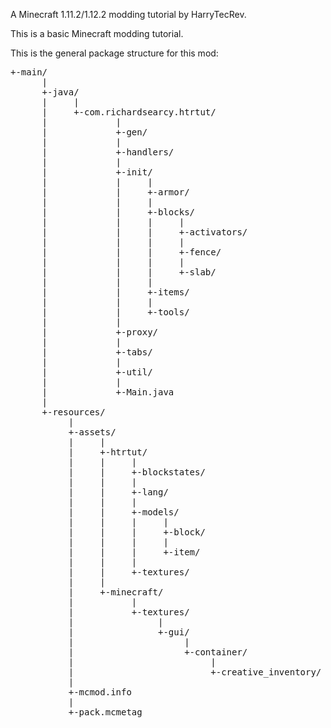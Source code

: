 A Minecraft 1.11.2/1.12.2 modding tutorial by HarryTecRev.

This is a basic Minecraft modding tutorial.

This is the general package structure for this mod:
<pre>
+-main/
      |
      +-java/
      |     |
      |     +-com.richardsearcy.htrtut/
      |             |
      |             +-gen/
      |             |
      |             +-handlers/
      |             |
      |             +-init/
      |             |     |
      |             |     +-armor/
      |             |     |
      |             |     +-blocks/
      |             |     |     |
      |             |     |     +-activators/
      |             |     |     |
      |             |     |     +-fence/
      |             |     |     |
      |             |     |     +-slab/
      |             |     |
      |             |     +-items/
      |             |     |
      |             |     +-tools/
      |             |
      |             +-proxy/
      |             |
      |             +-tabs/
      |             |
      |             +-util/
      |             |
      |             +-Main.java
      |
      +-resources/
           |
           +-assets/
           |     |
           |     +-htrtut/
           |     |     |
           |     |     +-blockstates/
           |     |     |
           |     |     +-lang/
           |     |     |
           |     |     +-models/
           |     |     |     |
           |     |     |     +-block/
           |     |     |     |
           |     |     |     +-item/
           |     |     |
           |     |     +-textures/
           |     |     
           |     +-minecraft/
           |           |
           |           +-textures/
           |                |
           |                +-gui/
           |                     |
           |                     +-container/
           |                          |
           |                          +-creative_inventory/
           |
           +-mcmod.info
           |
           +-pack.mcmetag
  </pre>